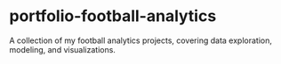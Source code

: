 # portfolio-football-analytics
A collection of my football analytics projects, covering data exploration, modeling, and visualizations.
